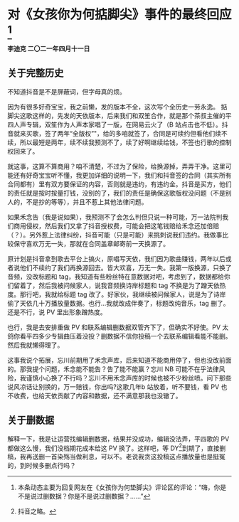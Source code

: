 # 对《女孩你为何掂脚尖》事件的最终回应[^1]
**李迪克	二〇二一年四月十一日**

## 关于完整历史

不知道抖音是不是屏蔽词，但字母真的烦。

因为有很多好奇宝宝，我之前懒，发的版本不全，这次写个全历史一劳永逸。 掂脚尖这歌这样的，先发的天依版本，后来我们和双笙合作，就是那个茶叔主催的平四人声专辑，双笙作为人声本家唱了一版，在网易云火了（B 站点击也不低）。抖音就来买歌，签了两年“全版权”"，给的多咱就签了，合同是可续约但看他们续不续，所以最短是两年，续不续我预测不了，续了好啊继续给钱，不签也行歌的控制权回来了。

就这事，这算不算商用？咱不清楚，不过为了保险，给换源掉，弄弄干净。这里可能还有好奇宝宝听不懂，我更加详细的说明一下，我们和抖音签的合同（其实所有合同都有）里有双方要保证的内容，否则就是违约，有违约金。抖音是买方，他们的责任就是按时按量打钱，没别的了，我们的责任是确保这歌版权没问题（不是别人的，不是抄的等等），并且不惹上其他法律问题。

如果禾念告（我是说如果），我预测不了会怎么判但只说一种可能，万一法院判我们商用侵权，然后我们又拿了抖音授权费，可能会把这笔钱赔给禾念还加倍赔（？）。另外惹上法律纠纷，抖音可能（只是可能）来挑刺说我们违约。我做事比较保守喜欢万无一失，那就在合同盖章邮寄前一天换源了。

原计划是抖音拿到歌去平台上搞火，原唱写天依，我们因为歌曲赚钱，两年以后或者说他们不续约了我们再换源回去。皆大欢喜，万无一失。我第一版换源，只换了音频，没改标题和 tag，我知道有些粉丝特在意数据对吧，考虑到了，数据都给你们留着了，然后我被问候家人，说我音频换诗岸标题和 tag 不换是为了蹭天依热度。那行吧，我就给标题 tag 改了。好家伙，我继续被问候家人，说是为了诗岸偷了天依几十万播放量数据。也行…我就改成伴奏了，标题改纯音乐，tag 删了。还是不行，说 PV 里出形象蹭热度。

也行，我是去安排重做 PV 和联系编辑删数据双管齐下了，但确实不好使。PV 太鸽你看平四多少专辑曲压着没投？删数据不信你投稿一个去联系编辑看能不能删。然后我就懒得理了。

这事我说个拓展，忘川前期用了禾念声库，后来知道不能商用停了，但也没改前面的。那我提个问题，禾念能不能告？告了能不能赢？忘川 NB 可能不在乎法律风险，我谨慎小心换了不行吗？忘川不用禾念声库的时候也被不少粉丝喷。问下那些说风凉话让别换的，万一赔钱，你出吗?这歌几年b 站放着，听不要钱，看 PV 也不收费，也给天依贡献了内容和数据，还不满意那我也没辙了。

## 关于删数据

解释一下，我是让运营找编辑删数据，结果并没成功，编辑没法弄，平四歌的 PV都做这么慢，我们没档期花成本给这 PV 换了。这样吧，等 DY[^2]到期了，直接删稿，我再送删一首染殇当做利息，可以不。老说我贪这投稿这点播放量也是挺冤的，到时候多删点行吗？

[^1]: 本条动态主要为回复网友在《女孩你为何垫脚尖》评论区的评论：“嗨，你是不是说过删数据？你是不是说过删数据？……”
[^2]: 抖音之略。
